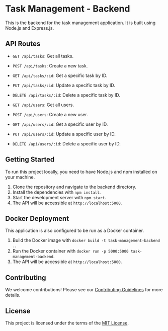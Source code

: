 # Task Management - Backend

This is the backend for the task management application. It is built using Node.js and Express.js.

## API Routes

- `GET /api/tasks`: Get all tasks.
- `POST /api/tasks`: Create a new task.
- `GET /api/tasks/:id`: Get a specific task by ID.
- `PUT /api/tasks/:id`: Update a specific task by ID.
- `DELETE /api/tasks/:id`: Delete a specific task by ID.

- `GET /api/users`: Get all users.
- `POST /api/users`: Create a new user.
- `GET /api/users/:id`: Get a specific user by ID.
- `PUT /api/users/:id`: Update a specific user by ID.
- `DELETE /api/users/:id`: Delete a specific user by ID.

## Getting Started

To run this project locally, you need to have Node.js and npm installed on your machine.

1. Clone the repository and navigate to the backend directory.
2. Install the dependencies with `npm install`.
3. Start the development server with `npm start`.
4. The API will be accessible at `http://localhost:5000`.

## Docker Deployment

This application is also configured to be run as a Docker container.

1. Build the Docker image with `docker build -t task-management-backend .`.
2. Run the Docker container with `docker run -p 5000:5000 task-management-backend`.
3. The API will be accessible at `http://localhost:5000`.

## Contributing

We welcome contributions! Please see our [Contributing Guidelines](CONTRIBUTING.md) for more details.

## License

This project is licensed under the terms of the [MIT License](LICENSE).